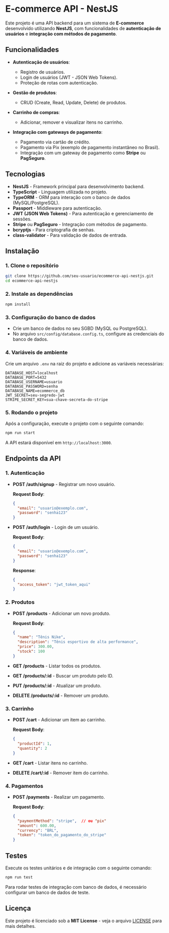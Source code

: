 # E-commerce API - NestJS

Este projeto é uma API backend para um sistema de **E-commerce** desenvolvido utilizando **NestJS**, com funcionalidades de **autenticação de usuários** e **integração com métodos de pagamento**.

## Funcionalidades

- **Autenticação de usuários**:
  - Registro de usuários.
  - Login de usuários (JWT - JSON Web Tokens).
  - Proteção de rotas com autenticação.
  
- **Gestão de produtos**:
  - CRUD (Create, Read, Update, Delete) de produtos.
  
- **Carrinho de compras**:
  - Adicionar, remover e visualizar itens no carrinho.
  
- **Integração com gateways de pagamento**:
  - Pagamento via cartão de crédito.
  - Pagamento via Pix (exemplo de pagamento instantâneo no Brasil).
  - Integração com um gateway de pagamento como **Stripe** ou **PagSeguro**.

## Tecnologias

- **NestJS** - Framework principal para desenvolvimento backend.
- **TypeScript** - Linguagem utilizada no projeto.
- **TypeORM** - ORM para interação com o banco de dados (MySQL/PostgreSQL).
- **Passport** - Middleware para autenticação.
- **JWT (JSON Web Tokens)** - Para autenticação e gerenciamento de sessões.
- **Stripe** ou **PagSeguro** - Integração com métodos de pagamento.
- **bcryptjs** - Para criptografia de senhas.
- **class-validator** - Para validação de dados de entrada.


## Instalação

### 1. Clone o repositório

```bash
git clone https://github.com/seu-usuario/ecommerce-api-nestjs.git
cd ecommerce-api-nestjs
```

### 2. Instale as dependências

```bash
npm install
```

### 3. Configuração do banco de dados

- Crie um banco de dados no seu SGBD (MySQL ou PostgreSQL).
- No arquivo `src/config/database.config.ts`, configure as credenciais do banco de dados.

### 4. Variáveis de ambiente

Crie um arquivo `.env` na raiz do projeto e adicione as variáveis necessárias:

```env
DATABASE_HOST=localhost
DATABASE_PORT=5432
DATABASE_USERNAME=usuario
DATABASE_PASSWORD=senha
DATABASE_NAME=ecommerce_db
JWT_SECRET=seu-segredo-jwt
STRIPE_SECRET_KEY=sua-chave-secreta-do-stripe
```

### 5. Rodando o projeto

Após a configuração, execute o projeto com o seguinte comando:

```bash
npm run start
```

A API estará disponível em `http://localhost:3000`.

## Endpoints da API

### 1. Autenticação

- **POST /auth/signup** - Registrar um novo usuário.
  
  **Request Body**:
  ```json
  {
    "email": "usuario@exemplo.com",
    "password": "senha123"
  }
  ```

- **POST /auth/login** - Login de um usuário.

  **Request Body**:
  ```json
  {
    "email": "usuario@exemplo.com",
    "password": "senha123"
  }
  ```

  **Response**:
  ```json
  {
    "access_token": "jwt_token_aqui"
  }
  ```

### 2. Produtos

- **POST /products** - Adicionar um novo produto.
  
  **Request Body**:
  ```json
  {
    "name": "Tênis Nike",
    "description": "Tênis esportivo de alta performance",
    "price": 300.00,
    "stock": 100
  }
  ```

- **GET /products** - Listar todos os produtos.

- **GET /products/:id** - Buscar um produto pelo ID.

- **PUT /products/:id** - Atualizar um produto.

- **DELETE /products/:id** - Remover um produto.

### 3. Carrinho

- **POST /cart** - Adicionar um item ao carrinho.

  **Request Body**:
  ```json
  {
    "productId": 1,
    "quantity": 2
  }
  ```

- **GET /cart** - Listar itens no carrinho.

- **DELETE /cart/:id** - Remover item do carrinho.

### 4. Pagamentos

- **POST /payments** - Realizar um pagamento.

  **Request Body**:
  ```json
  {
    "paymentMethod": "stripe",  // ou "pix"
    "amount": 600.00,
    "currency": "BRL",
    "token": "token_do_pagamento_do_stripe"
  }
  ```

## Testes

Execute os testes unitários e de integração com o seguinte comando:

```bash
npm run test
```

Para rodar testes de integração com banco de dados, é necessário configurar um banco de dados de teste.


## Licença

Este projeto é licenciado sob a **MIT License** - veja o arquivo [LICENSE](LICENSE) para mais detalhes.
